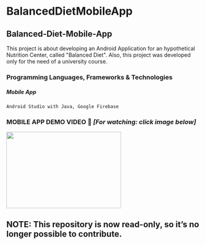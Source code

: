 # BalancedDietMobileApp


## Balanced-Diet-Mobile-App
This project is about developing an Android Application for an hypothetical Nutrition Center, called "Balanced Diet". 
Also, this project was developed only for the need of a university course.  

### Programming Languages, Frameworks &amp; Technologies 
  ##### Mobile App
    Android Studio with Java, Google Firebase

<!--### Repository Assets
     If you want to run the Mobile App you should follow the steps below:
     1. Open Android Studio
     2. Download the files
     3. Import them as whole file into Android Studio and run it-->

### MOBILE APP DEMO VIDEO :eyes: *[For watching: click image below]*
<a href="https://user-images.githubusercontent.com/81809017/113428854-366cf600-93e0-11eb-8b1e-b2a42b13006f.mp4">
    <img src="https://user-images.githubusercontent.com/81809017/113430895-9dd87500-93e3-11eb-83e0-98ceaa9a0fa7.png" width="300" height="200">
</a>

## NOTE: This repository is now read-only, so it’s no longer possible to contribute.


